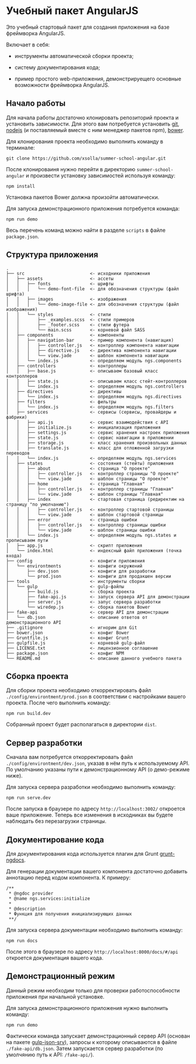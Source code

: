 # Учебный пакет AngularJS

Это учебный стартовый пакет для создания приложения на базе фреймворка AngularJS.

Включает в себя:

- инструменты автоматической сборки проекта;

- систему документирования кода;

- пример простого web-приложения, демонстрируещего основные возможности фреймворка AngularJS.

## Начало работы

Для начала работы достаточно клонировать репозиторий проекта и установить зависимости. Для этого вам потребуется установить [git](http://git-scm.com/), 
[nodejs](http://nodejs.org/) (и поставляемый вместе с ним менеджер пакетов npm), [bower](https://bower.io/).

Для клонирования проекта необходимо выполнить команду в терминале:

```
git clone https://github.com/xsolla/summer-school-angular.git
```

После клонироваиня нужно перейти в директорию `summer-school-angular` и произвести установку зависимостей используя команду:

```
npm install
```

Установка пакетов Bower должна произойти автоматически.

Для запуска демонстрационного приложения потребуется команда:

```
npm run demo
```

Весь перечень команд можно найти в разделе `scripts` в файле `package.json`.

## Структура приложения

```
.
├── src                         <- исходники приложения
│   ├── assets                  <- ассеты
│   │   ├── fonts               <- шрифты
│   │   │   └── demo-font-file  <- для обозначения структуры (файл шрифта)
│   │   ├── images              <- изображения
│   │   │   └── demo-image-file <- для обозначения структуры (файл изображения)
│   │   └── styles              <- стили
│   │       ├── _examples.scss  <- стили примеров
│   │       ├── _footer.scss    <- стили футера
│   │       └── main.scss       <- корневой файл SASS
│   ├── components              <- компоненты
│   │   ├── navigation-bar      <- пример компонента (навигация)
│   │   │   ├── controller.js   <- контроллер компонента навигации
│   │   │   ├── directive.js    <- директива компонента навигации
│   │   │   └── view.jade       <- шаблон компонента навигации
│   │   └── index.js            <- определяем модуль ngs.components
│   ├── controllers             <- контроллеры
│   │   ├── base.js             <- описываем базовый класс контроллеров
│   │   ├── state.js            <- описываем класс стейт-контроллеров
│   │   └── index.js            <- определяем модуль ngs.controllers
│   ├── directives              <- директивы
│   │   └── index.js            <- определяем модуль ngs.directives
│   ├── filters                 <- фильтры
│   │   └── index.js            <- определяем модуль ngs.filters
│   ├── services                <- сервисы (сервисы, провайдеры и фабрики)
│   │   ├── api.js              <- сервис взаимодействия с API
│   │   ├── initialize.js       <- инициализация приложения
│   │   ├── settings.js         <- сервис хранения настроек приложения
│   │   ├── state.js            <- сервис навигации в приложении
│   │   ├── storage.js          <- класс хранения произвольных данных
│   │   ├── translate.js        <- класс для отложенной загрузки переводов
│   │   └── index.js            <- определяем модуль ngs.services
│   ├── states                  <- состояния (стейты) приложения
│   │   ├── about               <- страница "О проекте"
│   │   │   ├── controller.js   <- контроллер страницы "О проекте"
│   │   │   └── view.jade       <- шаблон страницы "О проекте"
│   │   ├── home                <- страница "Главная"
│   │   │   ├── controller.js   <- контроллер страницы "Главная"
│   │   │   └── view.jade       <- шаблон страницы "Главная"
│   │   ├── index               <- стартовая страница (редиректим на страницу "по умолчанию")
│   │   │   ├── controller.js   <- контроллер стартовой страницы
│   │   │   └── view.jade       <- шаблон стартовой страницы
│   │   ├── error               <- страница ошибки
│   │   │   ├── controller.js   <- контроллер страницы ошибки
│   │   │   └── view.jade       <- шаблон страницы ошибки
│   │   └── index.js            <- определяем модуль ngs.states и прописываем пути
│   ├── app.js                  <- скрипт приложения
│   └── index.html              <- индексный файл приложения (точка входа)
├── config                      <- конфиги приложения
│   └── environtments           <- конфиги окружений
│       ├── dev.json            <- конфиги для разработки
│       └── prod.json           <- конфиги для продакшен версии
├── tools                       <- инструменты сборки
│   └── gulp                    <- gulp-файлы
│       ├── build.js            <- сборка проекта
│       ├── fake-api.js         <- запуск сервера API для демонстрации
│       ├── server.js           <- запус сервера разработки
│       └── wiredep.js          <- сборка пакетов Bower
├── fake-api                    <- сервер API для демонстрации
│   └── db.json                 <- описание ответов от демонстрационного API
├── .gitignore                  <- игнорим для Git
├── bower.json                  <- конфиг Bower
├── Gruntfile.js                <- конфиг Grunt
├── gulpfile.js                 <- корневой gulp-файл
├── LICENSE.txt                 <- лицензионное соглашение
├── package.json                <- конфиг NPM
└── README.md                   <- описание данного учебного пакета
```

## Сборка проекта 

Для сборки проекта необходимо откорректировать файл `./config/environtment/prod.json` в соответствии с настройками вашего проекта. После чего выполнить команду:

```
npm run build.dev
```

Собранный проект будет располагаться в директории `dist`.

## Сервер разработки

Сначала вам потребуется откорректировать файл `./config/environtment/dev.json`, указав в нём путь к используемому API. По умолчанию указаны пути к демонстрационному API (о демо-режиме ниже).

Для запуска сервера разработки необходимо выполнить команду:

```
npm run serve.dev
```

После запуска в браузере по адресу `http://localhost:3002/` откроется ваше приложение. Теперь все изменения в исходниках вы будете наблюдать без перезагрузки страницы.

## Документирование кода

Для документирования кода используется плагин для Grunt [grunt-ngdocs](https://www.npmjs.com/package/grunt-ngdocs).

Для генерации документации вашего компонента достаточно добавить аннотацию перед кодом компонента. К примеру:

```
/**
 * @ngdoc provider
 * @name ngs.services:initialize
 *
 * @description
 * Функция для получения инициализирующих данных
 **/
```

Для запуска сервера документации необходимо выполнить команду:

```
npm run docs
```

После этого в браузере по адресу `http://localhost:8000/docs/#/api` откроется документация вашего кода.

## Демонстрационный режим

Данный режим необходим только для проверки работоспособности приложения при начальной установке.

Для запуска демонстрационного приложения нужно выполнить команду:

```
npm run demo
```

Фактически команда запускает демонстрационный сервер API (основан на пакете [gulp-json-srv](https://www.npmjs.com/package/gulp-json-srv)), запросы к которому описываются в файле `./fake-api/db.json`. Затем запускается сервер разработки (по умолчянию путь к API: `/fake-api/`).